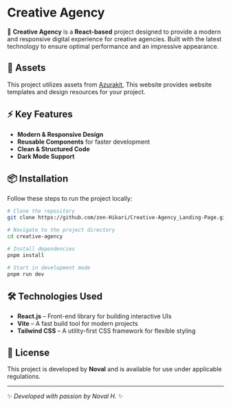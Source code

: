 # Creative Agency

🚀 **Creative Agency** is a **React-based** project designed to provide a modern and responsive digital experience for creative agencies. Built with the latest technology to ensure optimal performance and an impressive appearance.

## 🎨 Assets
This project utilizes assets from [Azurakit](https://azurakit.vercel.app/product/gsveMBZj4uAEFyKaJHlSgw==), This website provides website templates
and design resources for your project.

## ⚡ Key Features
- **Modern & Responsive Design**
- **Reusable Components** for faster development
- **Clean & Structured Code**
- **Dark Mode Support**

## 📦 Installation
Follow these steps to run the project locally:

```sh
# Clone the repository
git clone https://github.com/zen-Hikari/Creative-Agency_Landing-Page.git

# Navigate to the project directory
cd creative-agency

# Install dependencies
pnpm install

# Start in development mode
pnpm run dev
```

## 🛠 Technologies Used
- **React.js** – Front-end library for building interactive UIs
- **Vite** – A fast build tool for modern projects
- **Tailwind CSS** – A utility-first CSS framework for flexible styling

## 📄 License
This project is developed by **Noval** and is available for use under applicable regulations.

---
✨ *Developed with passion by Noval H.* ✨
